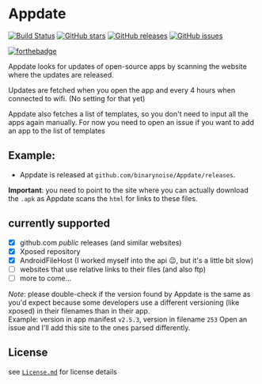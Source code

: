 # Appdate

[![Build Status](https://travis-ci.com/binarynoise/Appdate.svg?branch=master)](https://travis-ci.com/binarynoise/Appdate)
[![GitHub stars](https://img.shields.io/github/stars/binarynoise/Appdate.svg?style=social&maxAge=2592000)](https://GitHub.com/binarynoise/Appdate/stargazers)
[![GitHub releases](https://img.shields.io/github/release/binarynoise/Appdate.svg)](https://GitHub.com/binarynoise/Appdate/releases/latest/)
[![GitHub issues](https://img.shields.io/github/issues/binarynoise/Appdate.svg)](https://GitHub.com/binarynoise/Appdate/issues/)

[![forthebadge](https://forthebadge.com/images/badges/built-for-android.svg)](https://forthebadge.com)

Appdate looks for updates of open-source apps by scanning the website where the updates are released.

Updates are fetched when you open the app and every 4 hours when connected to wifi. (No setting for that yet)

Appdate also fetches a list of templates, so you don't need to input all the apps again manually. 
For now you need to open an issue if you want to add an app to the list of templates

## Example:  
 - Appdate is released at `github.com/binarynoise/Appdate/releases`.

**Important**: you need to point to the site where you can actually download the `.apk` 
as Appdate scans the `html` for links to these files. 

## currently supported
 - [x] github.com _public_ releases (and similar websites)
 - [x] Xposed repository
 - [x] AndroidFileHost (I worked myself into the api :wink:, but it's a little bit slow)
 - [ ] websites that use relative links to their files (and also ftp)
 - [ ] more to come...

_Note_: please double-check if the version found by Appdate is the same as you'd expect because some developers use 
a different versioning (like xposed) in their filenames than in their app.  
Example: version in app manifest `v2.5.3`, version in filename `253`
Open an issue and I'll add this site to the ones parsed differently.

## License
see [`License.md`](LICENSE.md) for license details
